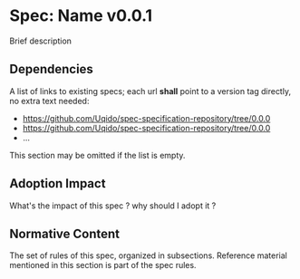 # Spec: Name v0.0.1

Brief description

## Dependencies

A list of links to existing specs; each url **shall** point to a version tag directly, no extra text needed:

- https://github.com/Uqido/spec-specification-repository/tree/0.0.0
- https://github.com/Uqido/spec-specification-repository/tree/0.0.0
- ...

This section may be omitted if the list is empty.

## Adoption Impact

What's the impact of this spec ? why should I adopt it ?   

## Normative Content

The set of rules of this spec, organized in subsections.
Reference material mentioned in this section is part of the spec rules.
